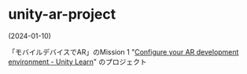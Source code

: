 # unity-ar-project

(2024-01-10)

「モバイルデバイスでAR」のMission 1
 "[Configure your AR development environment - Unity Learn](https://learn.unity.com/tutorial/configure-your-ar-development-environment?uv=2021.3&pathwayId=63e3a4c1edbc2a344bfe21d8&missionId=63f63a3bedbc2a663dc6ffde#633c1808edbc2a1b885c6705)"
 のプロジェクト
